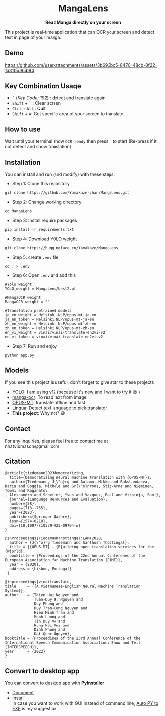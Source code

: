 # <center>MangaLens</center>
<text><center><strong>Read Manga directly on your screen</strong></center></text>

This project is real-time application that can OCR your screen and detect text in page of your manga.

## Demo


https://github.com/user-attachments/assets/3b693bc5-8470-48cb-8f22-1a31f5d85b84

## Key Combination Usage
- <code>`</code> (*Key Code: 192*) : detect and translate again
- `Shift` + <code>`</code> : Clear screen
- `Ctrl` + `Alt` : Quit
- `Shift` + `W`: Get specific area of your screen to translate

## How to use
Wait until your terminal show `OCR ready` then press <code>`</code> to start (Re-press if it not detect and show translation)

## Installation
You can install and run (and modify) with these steps:
- Step 1: Clone this repository
```
git clone https://github.com/Yamakaze-chan/MangaLens.git
```
- Step 2: Change working directory
```
cd MangaLens
```
- Step 3: Install require packages
```
pip install -r requirements.txt
```
- Step 4: Download YOLO weight
```
git clone https://huggingface.co/Yamakaze/MangaLens  
```
- Step 5: create `.env` file
```
cd . > .env
```
- Step 6: Open `.env` and add this
```
#Yolo weight
YOLO_weight = MangaLens/best2.pt

#MangaOCR weight
MangaOCR_weight = ""

#Translation pretrained models
ja_en_weight = Helsinki-NLP/opus-mt-ja-en
ja_en_token = Helsinki-NLP/opus-mt-ja-en
zh_en_weight = Helsinki-NLP/opus-mt-zh-en
zh_en_token = Helsinki-NLP/opus-mt-zh-en
en_vi_weight = vinai/vinai-translate-en2vi-v2
en_vi_token = vinai/vinai-translate-en2vi-v2
```
- Step 7: Run and enjoy
```
python app.py
```
## Models
If you see this project is useful, don't forget to give star to these projects
- [YOLO](https://github.com/ultralytics/ultralytics): I am using v12 (because It's new and I want to try it :smiley: )
- [manga-ocr](https://github.com/kha-white/manga-ocr): To read text from image
- [OPUS-MT](https://github.com/Helsinki-NLP/Opus-MT): translate offline and fast
- [Lingua](https://github.com/pemistahl/lingua-py): Detect text language to pick translator
- **This project**: Why not? :smiley:
## Contact
For any inquiries, please feel free to contact me at nhatvipmason@gmail.com
## Citation
```
@article{tiedemann2023democratizing,
  title={Democratizing neural machine translation with {OPUS-MT}},
  author={Tiedemann, J{\"o}rg and Aulamo, Mikko and Bakshandaeva, Daria and Boggia, Michele and Gr{\"o}nroos, Stig-Arne and Nieminen, Tommi and Raganato\
, Alessandro and Scherrer, Yves and Vazquez, Raul and Virpioja, Sami},
  journal={Language Resources and Evaluation},
  number={58},
  pages={713--755},
  year={2023},
  publisher={Springer Nature},
  issn={1574-0218},
  doi={10.1007/s10579-023-09704-w}
}

@InProceedings{TiedemannThottingal:EAMT2020,
  author = {J{\"o}rg Tiedemann and Santhosh Thottingal},
  title = {{OPUS-MT} — {B}uilding open translation services for the {W}orld},
  booktitle = {Proceedings of the 22nd Annual Conferenec of the European Association for Machine Translation (EAMT)},
  year = {2020},
  address = {Lisbon, Portugal}
 }
```
```
@inproceedings{vinaitranslate,
title     = {{A Vietnamese-English Neural Machine Translation System}},
author    = {Thien Hai Nguyen and 
             Tuan-Duy H. Nguyen and 
             Duy Phung and 
             Duy Tran-Cong Nguyen and 
             Hieu Minh Tran and 
             Manh Luong and 
             Tin Duy Vo and 
             Hung Hai Bui and 
             Dinh Phung and 
             Dat Quoc Nguyen},
booktitle = {Proceedings of the 23rd Annual Conference of the International Speech Communication Association: Show and Tell (INTERSPEECH)},
year      = {2022}
}

```
## Convert to desktop app
You can convert to desktop app with **PyInstaller**   
- [Document](https://pyinstaller.org/en/stable/)   
- [Install](https://pypi.org/project/pyinstaller/)   
In case you want to work with GUI instead of command line, [Auto PY to EXE](https://pypi.org/project/pyinstaller/) is my suggestion.
